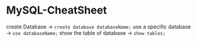 # MySQL-CheatSheet
create Database
-> `create database databaseName;`
use a specific database
-> `use databaseName;`
show the table of database
-> `show tables;`
